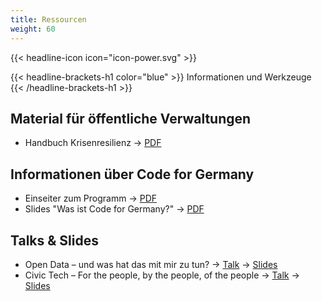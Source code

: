 ```yaml
---
title: Ressourcen
weight: 60
---
```



{{< headline-icon icon="icon-power.svg" >}}

{{< headline-brackets-h1 color="blue"  >}}
Informationen und Werkzeuge
{{< /headline-brackets-h1  >}}

## Material für öffentliche Verwaltungen

* Handbuch Krisenresilienz → [PDF](/ressourcen/Code-for-Germany_Handbuch-Krisenresilienz.pdf)

## Informationen über Code for Germany

* Einseiter zum Programm → [PDF](/ressourcen/Flyer_CodeforGermany.pdf)
* Slides "Was ist Code for Germany?" → [PDF](/ressourcen/Slidedeck_Was-ist-Code-for-Germany.pdf)

## Talks & Slides

* Open Data – und was hat das mit mir zu tun? → [Talk](https://www.youtube.com/watch?v=QBSNr6UXIJg)  → [Slides](https://docs.google.com/uc?authuser=0&id=0By05tjt1Gu2sRHBGeXd3N3o5NUk&export=download)
* Civic Tech – For the people, by the people, of the people → [Talk](https://www.youtube.com/watch?v=kwmuQwNNJhQ)  → [Slides](http://de.slideshare.net/juliakloiber37/savedfiles?s_title=civic-tech-of-the-people-by-the-people-and-for-the-people-44268649&user_login=codeforde)
